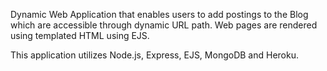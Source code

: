 Dynamic Web Application that enables users to add postings to the Blog which are
accessible through dynamic URL path. Web pages are rendered using templated HTML using EJS.

This application utilizes Node.js, Express, EJS, MongoDB and Heroku.
